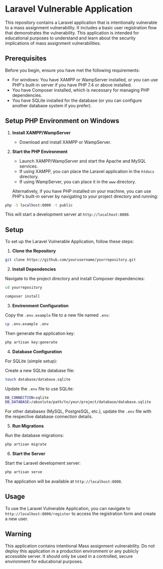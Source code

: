 # Laravel Vulnerable Application

This repository contains a Laravel application that is intentionally vulnerable to a mass assignment vulnerability. It includes a basic user registration flow that demonstrates the vulnerability. This application is intended for educational purposes to understand and learn about the security implications of mass assignment vulnerabilities.

## Prerequisites

Before you begin, ensure you have met the following requirements:
* For windows: You have XAMPP or WampServer installed, or you can use PHP's built-in server if you have PHP 7.4 or above installed.
* You have Composer installed, which is necessary for managing PHP dependencies.
* You have SQLite installed for the database (or you can configure another database system if you prefer).

## Setup PHP Environment on Windows

1. **Install XAMPP/WampServer**

   - Download and install XAMPP or WampServer.

2. **Start the PHP Environment**

   - Launch XAMPP/WampServer and start the Apache and MySQL services.
   - If using XAMPP, you can place the Laravel application in the `htdocs` directory.
   - If using WampServer, you can place it in the `www` directory.

   Alternatively, if you have PHP installed on your machine, you can use PHP's built-in server by navigating to your project directory and running:

```bash
php -S localhost:8000 -t public
```

This will start a development server at `http://localhost:8000`.

## Setup

To set up the Laravel Vulnerable Application, follow these steps:

1. **Clone the Repository**

```bash
git clone https://github.com/yourusername/yourrepository.git
```

2. **Install Dependencies**

Navigate to the project directory and install Composer dependencies:

```bash
cd yourrepository
```
```bash
composer install
```

3. **Environment Configuration**

Copy the `.env.example` file to a new file named `.env`:

```bash
cp .env.example .env
```

Then generate the application key:

```bash
php artisan key:generate
```

4. **Database Configuration**

For SQLite (simple setup):

Create a new SQLite database file:

```bash
touch database/database.sqlite
```

Update the `.env` file to use SQLite:

```bash
DB_CONNECTION=sqlite
DB_DATABASE=/absolute/path/to/your/project/database/database.sqlite
```

For other databases (MySQL, PostgreSQL, etc.), update the `.env` file with the respective database connection details.

5. **Run Migrations**

Run the database migrations:

```bash
php artisan migrate
```

6. **Start the Server**

Start the Laravel development server:

```bash
php artisan serve
```

The application will be available at `http://localhost:8000`.

## Usage

To use the Laravel Vulnerable Application, you can navigate to `http://localhost:8000/register` to access the registration form and create a new user.

## Warning

This application contains intentional Mass assignment vulnerability. Do not deploy this application in a production environment or any publicly accessible server. It should only be used in a controlled, secure environment for educational purposes.
